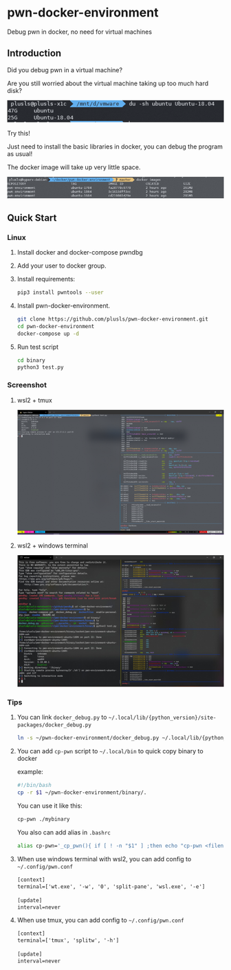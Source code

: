 # pwn-docker-environment

Debug pwn in docker, no need for virtual machines



## Introduction

Did you debug pwn in a virtual machine?

Are you still worried about the virtual machine taking up too much hard disk?

![1.png](readme/1.png)

Try this!

Just need to install the basic libraries in docker, you can debug the program as usual!

The docker image will take up very little space.

![2.png](readme/2.png)



## Quick Start

### Linux

1. Install docker and docker-compose pwndbg

2. Add your user to docker group.

3. Install requirements:

   ```bash
   pip3 install pwntools --user
   ```

4. Install pwn-docker-environment.

   ```bash
   git clone https://github.com/plusls/pwn-docker-environment.git
   cd pwn-docker-environment
   docker-compose up -d
   ```

5. Run test script

   ```bash
   cd binary
   python3 test.py
   ```

### Screenshot

1. wsl2 + tmux

    ![3.png](readme/3.png)

2. wsl2 + windows terminal

    ![windows-terminal.jpg](readme/windows-terminal.jpg)


### Tips

1. You can link `docker_debug.py` to `~/.local/lib/{python_version}/site-packages/docker_debug.py`

   ```bash
   ln -s ~/pwn-docker-environment/docker_debug.py ~/.local/lib/{python_version}/site-packages/docker_debug.py
   ```

2. You can add `cp-pwn` script to `~/.local/bin` to quick copy binary to docker

   example:

   ```bash
   #!/bin/bash
   cp -r $1 ~/pwn-docker-environment/binary/.
   ```

   You can use it like this:

   ```bash
   cp-pwn ./mybinary
   ```
   
   You also can add alias in `.bashrc`

   ```bash
   alias cp-pwn='_cp_pwn(){ if [ ! -n "$1" ] ;then echo "cp-pwn <filename>";else cp -r $1 ${HOME}/pwn-docker-environment/binary/.; fi}; _cp_pwn'
   ```

3. When use windows terminal with wsl2, you can add config to `~/.config/pwn.conf`

    ```
    [context]
    terminal=['wt.exe', '-w', '0', 'split-pane', 'wsl.exe', '-e']

    [update]
    interval=never
    ```

3. When use tmux, you can add config to `~/.config/pwn.conf`

    ```
    [context]
    terminal=['tmux', 'splitw', '-h']

    [update]
    interval=never
    ```
